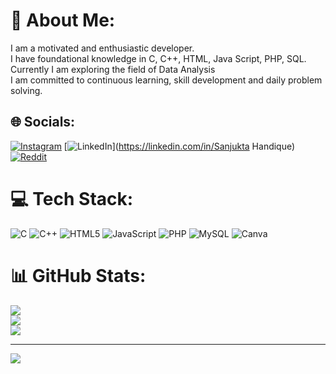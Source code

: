 # 💫 About Me:
I am a motivated and enthusiastic developer.<br>I have foundational knowledge in C, C++, HTML, Java Script, PHP, SQL.<br>Currently I am exploring the field of Data Analysis<br>I am committed to continuous learning, skill development and daily problem solving.<br>


## 🌐 Socials:
[![Instagram](https://img.shields.io/badge/Instagram-%23E4405F.svg?logo=Instagram&logoColor=white)](https://instagram.com/sanj__zu_) [![LinkedIn]([https://img.shields.io/badge/LinkedIn-%230077B5.svg?logo=linkedin&logoColor=white])](https://linkedin.com/in/Sanjukta Handique) [![Reddit](https://img.shields.io/badge/Reddit-%23FF4500.svg?logo=Reddit&logoColor=white)](https://reddit.com/user/Sanjukta) 

# 💻 Tech Stack:
![C](https://img.shields.io/badge/c-%2300599C.svg?style=for-the-badge&logo=c&logoColor=white) ![C++](https://img.shields.io/badge/c++-%2300599C.svg?style=for-the-badge&logo=c%2B%2B&logoColor=white) ![HTML5](https://img.shields.io/badge/html5-%23E34F26.svg?style=for-the-badge&logo=html5&logoColor=white) ![JavaScript](https://img.shields.io/badge/javascript-%23323330.svg?style=for-the-badge&logo=javascript&logoColor=%23F7DF1E) ![PHP](https://img.shields.io/badge/php-%23777BB4.svg?style=for-the-badge&logo=php&logoColor=white) ![MySQL](https://img.shields.io/badge/mysql-4479A1.svg?style=for-the-badge&logo=mysql&logoColor=white) ![Canva](https://img.shields.io/badge/Canva-%2300C4CC.svg?style=for-the-badge&logo=Canva&logoColor=white)
# 📊 GitHub Stats:
![](https://github-readme-stats.vercel.app/api?username=sanjuktahandique&theme=dark&hide_border=false&include_all_commits=false&count_private=false)<br/>
![](https://github-readme-streak-stats.herokuapp.com/?user=sanjuktahandique&theme=dark&hide_border=false)<br/>
![](https://github-readme-stats.vercel.app/api/top-langs/?username=sanjuktahandique&theme=dark&hide_border=false&include_all_commits=false&count_private=false&layout=compact)

---
[![](https://visitcount.itsvg.in/api?id=sanjuktahandique&icon=0&color=0)](https://visitcount.itsvg.in)

<!-- Proudly created with GPRM ( https://gprm.itsvg.in ) -->
